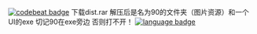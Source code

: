 [![codebeat badge](https://codebeat.co/badges/6f5ce0af-3590-4d8d-89bc-7dab6be6f7d5)](https://codebeat.co/projects/github-com-qingke1314-shisanshui-master)
下载dist.rar  解压后是名为90的文件夹（图片资源）和一个UI的exe   切记90在exe旁边 否则打不开！
[![language badge](https://img.shields.io/badge/Language-Python-brightgreen.svg)](https://codebeat.co/projects/github-com-qingke1314-shisanshui-master)
